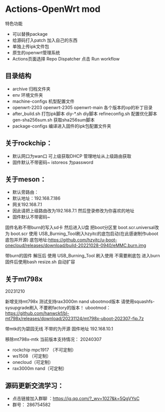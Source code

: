 
# Actions-OpenWrt mod


 特色功能

- 可以替换package
- 给源码打入patch 加入自己的东西
- 单独上传ipk文件包
- 原生的openwrt管理系统
- Actions页面选择 Repo Dispatcher 点击 Run workflow

## 目录结构

- archive  归档文件夹
- env   环境文件夹
- machine-configs 机型配置文件
- openwrt-2203 openwrt-2305 openwrt-main  各个版本的op的补丁目录
- after_build.sh 打包ipk脚本 diy-*.sh diy脚本 refineconfig.sh 配置优化脚本 gen-sha256sum.sh 获取sha256sum脚本
- package-configs 编译进入固件的ipk包配置文件夹


## 关于rockchip：
- 默认网口为wan口 可上级获取DHCP 管理地址从上级路由获取
- 固件默认不带密码~ istoreos 为password


## 关于meson：
- 默认旁路由：
- 默认地址：192.168.7.186 
- 网关192.168.7.1
- 因此请把上级路由改为192.168.7.1 然后登录修改为你喜欢的地址
- 固件默认不带密码~

固件名称不带burn的写入sd卡 然后进入U盘 把boot分区里 boot.scr.universal改为 boot.scr
使用 USB_Burning_Tool刷入hzyitc的底包启动(在此感谢制作uboot底包并开源) 底包地址:https://github.com/hzyitc/u-boot-onecloud/releases/download/build-20221028-0940/eMMC.burn.img

带burn的固件 解压后 使用 USB_Burning_Tool 刷入使用 不需要刷底包
进入burn固件后使用bash resize.sh 自动扩容

## 关于mt798x
 20231210
 
新增支持mt798x  测试支持rax3000m nand ubootmod版本 请使用squashfs-sysupgrade刷入 不要刷factory的版本！
ubootmod：https://github.com/hanwckf/bl-mt798x/releases/download/20231124/mt798x-uboot-202307-fip.7z

带mtk的为碧园无线
不带的为开源
固件地址 192.168.10.1


移除mt798x-mtk
当前版本支持情况：
20240307
- rockchip mpc1917 （不可定制）
- ws1508 （可定制）
- onecloud（可定制）
- rax3000m nand（可定制）



## 源码更新交流学习：
 - 点击链接加入群聊 ：https://jq.qq.com/?_wv=1027&k=5QgVYsC  
 - 群号： 286754582



